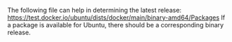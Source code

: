 The following file can help in determining the latest release: https://test.docker.io/ubuntu/dists/docker/main/binary-amd64/Packages
If a package is available for Ubuntu, there should be a corresponding binary release.
